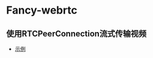 # Fancy-webrtc

## 使用RTCPeerConnection流式传输视频

- [示例](https://jonsam-ng.github.io/fancy-webrtc/demo1/index.html)
